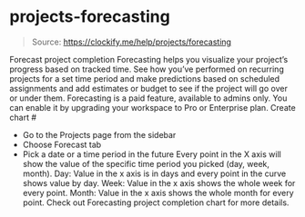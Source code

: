 # projects-forecasting

> Source: https://clockify.me/help/projects/forecasting

Forecast project completion
Forecasting helps you visualize your project’s progress based on tracked time. See how you’ve performed on recurring projects for a set time period and make predictions based on scheduled assignments and add estimates or budget to see if the project will go over or under them.
Forecasting is a paid feature, available to admins only. You can enable it by upgrading your workspace to Pro or Enterprise plan.
Create chart #
- Go to the Projects page from the sidebar
- Choose Forecast tab
- Pick a date or a time period in the future
Every point in the X axis will show the value of the specific time period you picked (day, week, month).
Day: Value in the x axis is in days and every point in the curve shows value by day.
Week: Value in the x axis shows the whole week for every point.
Month: Value in the x axis shows the whole month for every point.
Check out Forecasting project completion chart for more details.